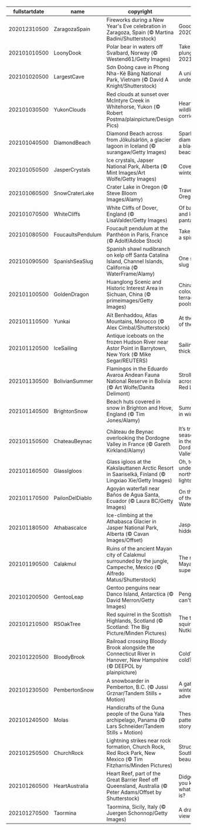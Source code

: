 |fullstartdate|name|copyright|title|image|
|--|--|--|--|--|
202012310500|ZaragozaSpain|Fireworks during a New Year's Eve celebration in Zaragoza, Spain (© Martina Badini/Shutterstock)|Goodbye, 2020!|![](/en-CA/2021/01/202012310500ZaragozaSpain.jpg)|
202101010500|LoonyDook|Polar bear in waters off Svalbard, Norway (© Westend61/Getty Images)|Take the plunge into 2021|![](/en-CA/2021/01/202101010500LoonyDook.jpg)|
202101020500|LargestCave|Sơn Đoòng cave in Phong Nha-Kẻ Bàng National Park, Vietnam (© David A Knight/Shutterstock)|A universe underground|![](/en-CA/2021/01/202101020500LargestCave.jpg)|
202101030500|YukonClouds|Red clouds at sunset over McIntyre Creek in Whitehorse, Yukon (© Robert Postma/plainpicture/Design Pics)|Heart of the wildlife corridor|![](/en-CA/2021/01/202101030500YukonClouds.jpg)|
202101040500|DiamondBeach|Diamond Beach across from Jökulsárlón, a glacier lagoon in Iceland (© surangaw/Getty Images)|Sparkling ice diamonds on a black sandy beach|![](/en-CA/2021/01/202101040500DiamondBeach.jpg)|
202101050500|JasperCrystals|Ice crystals, Japser National Park, Alberta (© Mint Images/Art Wolfe/Getty Images)|Covered in winter frost|![](/en-CA/2021/01/202101050500JasperCrystals.jpg)|
202101060500|SnowCraterLake|Crater Lake in Oregon (© Steve Bloom Images/Alamy)|Travels to the Oregon deep|![](/en-CA/2021/01/202101060500SnowCraterLake.jpg)|
202101070500|WhiteCliffs|White Cliffs of Dover, England (© LisaValder/Getty Images)|Of balloons and lost pantaloons|![](/en-CA/2021/01/202101070500WhiteCliffs.jpg)|
202101080500|FoucaultsPendulum|Foucault pendulum at the Panthéon in Paris, France (© Adolf/Adobe Stock)|Take this for a spin...|![](/en-CA/2021/01/202101080500FoucaultsPendulum.jpg)|
202101090500|SpanishSeaSlug|Spanish shawl nudibranch on kelp off Santa Catalina Island, Channel Islands, California (© WaterFrame/Alamy)|One stylish slug|![](/en-CA/2021/01/202101090500SpanishSeaSlug.jpg)|
202101100500|GoldenDragon|Huanglong Scenic and Historic Interest Area in Sichuan, China (© primeimages/Getty Images)|China's colourful terraced pools|![](/en-CA/2021/01/202101100500GoldenDragon.jpg)|
202101110500|Yunkai|Aït Benhaddou, Atlas Mountains, Morocco (© Alex Cimbal/Shutterstock)|At the gates of the 'ksar'|![](/en-CA/2021/01/202101110500Yunkai.jpg)|
202101120500|IceSailing|Antique iceboats on the frozen Hudson River near Astor Point in Barrytown, New York (© Mike Segar/REUTERS)|Sailing on thick ice|![](/en-CA/2021/01/202101120500IceSailing.jpg)|
202101130500|BolivianSummer|Flamingos in the Eduardo Avaroa Andean Fauna National Reserve in Bolivia (© Art Wolfe/Danita Delimont)|Strolling across the Red Lagoon|![](/en-CA/2021/01/202101130500BolivianSummer.jpg)|
202101140500|BrightonSnow|Beach huts covered in snow in Brighton and Hove, England (© Tim Jones/Alamy)|Summer huts in winter|![](/en-CA/2021/01/202101140500BrightonSnow.jpg)|
202101150500|ChateauBeynac|Château de Beynac overlooking the Dordogne Valley in France (© Gareth Kirkland/Alamy)|It’s truffle season here in the Dordogne Valley|![](/en-CA/2021/01/202101150500ChateauBeynac.jpg)|
202101160500|GlassIgloos|Glass igloos at the Kakslauttanen Arctic Resort in Saariselkä, Finland (© Lingxiao Xie/Getty Images)|Oh, to sleep under the northern lights|![](/en-CA/2021/01/202101160500GlassIgloos.jpg)|
202101170500|PailonDelDiablo|Agoyán waterfall near Baños de Agua Santa, Ecuador (© Laura BC/Getty Images)|On the Route of the Waterfalls|![](/en-CA/2021/01/202101170500PailonDelDiablo.jpg)|
202101180500|AthabascaIce|Ice-climbing at the Athabasca Glacier in Jasper National Park, Alberta (© Cavan Images/Offset)|Jasper's hidden gem|![](/en-CA/2021/01/202101180500AthabascaIce.jpg)|
202101190500|Calakmul|Ruins of the ancient Mayan city of Calakmul surrounded by the jungle, Campeche, Mexico (© Alfredo Matus/Shutterstock)|The ruins of a Mayan superpower|![](/en-CA/2021/01/202101190500Calakmul.jpg)|
202101200500|GentooLeap|Gentoo penguins near Danco Island, Antarctica (© David Merron/Getty Images)|Penguins can't fly!|![](/en-CA/2021/01/202101200500GentooLeap.jpg)|
202101210500|RSOakTree|Red squirrel in the Scottish Highlands, Scotland (© Scotland: The Big Picture/Minden Pictures)|The tale of squirrels like Nutkin|![](/en-CA/2021/01/202101210500RSOakTree.jpg)|
202101220500|BloodyBrook|Railroad crossing Bloody Brook alongside the Connecticut River in Hanover, New Hampshire (© DEEPOL by plainpicture)|Cold? What cold?|![](/en-CA/2021/01/202101220500BloodyBrook.jpg)|
202101230500|PembertonSnow|A snowboarder in Pemberton, B.C. (© Jussi Grznar/Tandem Stills + Motion)|A gateway to winter adventure|![](/en-CA/2021/01/202101230500PembertonSnow.jpg)|
202101240500|Molas|Handicrafts of the Guna people of the Guna Yala archipelago, Panama (© Lars Schneider/Tandem Stills + Motion)|These patterns tell a story|![](/en-CA/2021/01/202101240500Molas.jpg)|
202101250500|ChurchRock|Lightning strikes near rock formation, Church Rock, Red Rock Park, New Mexico (© Tim Fitzharris/Minden Pictures)|Struck by Southwestern beauty|![](/en-CA/2021/01/202101250500ChurchRock.jpg)|
202101260500|HeartAustralia|Heart Reef, part of the Great Barrier Reef off Queensland, Australia (© Peter Adams/Offset by Shutterstock)|Didgeridoo you know what day it is?|![](/en-CA/2021/01/202101260500HeartAustralia.jpg)|
202101270500|Taormina|Taormina, Sicily, Italy (© Juergen Schonnop/Getty Images)|A dramatic view of Sicily|![](/en-CA/2021/01/202101270500Taormina.jpg)|
